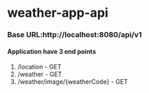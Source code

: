 # weather-app-api

### Base URL:http://localhost:8080/api/v1

#### Application have 3 end points

1. /location - GET
2. /weather - GET
3. /weather/image/{weatherCode} - GET